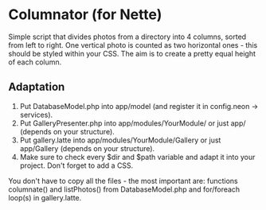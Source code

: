 # Columnator (for Nette)

Simple script that divides photos from a directory into 4 columns, sorted from left to right. One vertical photo is counted as two horizontal ones - this should be styled within your CSS. The aim is to create a pretty equal height of each column.

## Adaptation
1. Put DatabaseModel.php into app/model (and register it in config.neon -> services).
2. Put GalleryPresenter.php into app/modules/YourModule/ or just app/ (depends on your structure).
3. Put gallery.latte into app/modules/YourModule/Gallery or just app/Gallery (depends on your structure).
4. Make sure to check every $dir and $path variable and adapt it into your project. Don't forget to add a CSS.

You don't have to copy all the files - the most important are: functions columnate() and listPhotos() from DatabaseModel.php and for/foreach loop(s) in gallery.latte.
